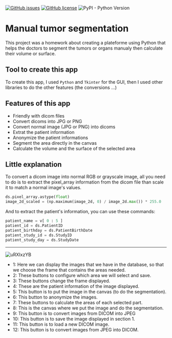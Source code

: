 [![GitHub issues](https://img.shields.io/github/issues/amine0110/Manual-tumor-segmentation)](https://github.com/amine0110/Manual-tumor-segmentation/issues) [![GitHub license](https://img.shields.io/github/license/amine0110/Manual-tumor-segmentation)](https://github.com/amine0110/Manual-tumor-segmentation) ![PyPI - Python Version](https://img.shields.io/pypi/pyversions/pydicom)
# Manual tumor segmentation
This project was a homework about creating a plateforme using Python that helps the doctors to segment the tumors or organs manualy then calculate their volume or surface.

## Tool to create this app
To create this app, I used `Python` and `Tkinter` for the GUI, then I used other libraries to do the other features (the conversions ...)

## Features of this app 
- Friendly with dicom files
- Convert dicoms into JPG or PNG
- Convert normal image (JPG or PNG) into dicoms
- Extrat the patient information
- Anonymize the patient informations
- Segment the area directly in the canvas
- Calculate the volume and the surface of the selected area

## Little explanation
To convert a dicom image into normal RGB or grayscale image, all you need to do is to extract the pixel_array information from the dicom file than scale it to match a normal image's values.

```Python
ds.pixel_array.astype(float)
image_2d_scaled = (np.maximum(image_2d, 0) / image_2d.max()) * 255.0
```

And to extract the patient's information, you can use these commands:

```Python
patient_name = v[ 0 : 5 ]
patient_id = ds.PatientID
patient_birthday = ds.PatientBirthDate
patient_study_id = ds.StudyID
patient_study_day = ds.StudyDate
```
____________________________________________________________

![uRXIxzYB](https://user-images.githubusercontent.com/37108394/122125699-14a4dc00-ce31-11eb-9005-5652e45c3418.png)

- 1: Here we can display the images that we have in the database, so that we choose the frame that contains the areas needed.
- 2: These buttons to configure which area we will select and save.
- 3: These buttons change the frame displayed.
- 4: These are the patient information of the image displayed.
- 5: This button is to put the image in the canvas (to do the segmentation).
- 6: This button to anonymize the images.
- 7: These buttons to calculate the areas of each selected part.
- 8: This is the canvas where we put the image and do the segmentation.
- 9: This button is to convert images from DICOM into JPEG
- 10: This button is to save the image displayed in section 1.
- 11: This button is to load a new DICOM image.
- 12: This button is to convert images from JPEG into DICOM.
